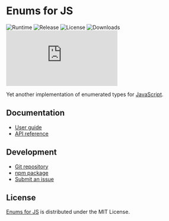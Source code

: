 # Enums for JS
![Runtime](https://badgen.net/npm/node/@cedx/enum) ![Release](https://badgen.net/npm/v/@cedx/enum) ![License](https://badgen.net/npm/license/@cedx/enum) ![Downloads](https://badgen.net/npm/dt/@cedx/enum) ![Coverage](https://badgen.net/coveralls/c/github/cedx/enum.js)

Yet another implementation of enumerated types for [JavaScript](https://developer.mozilla.org/en-US/docs/Web/JavaScript).

## Documentation
- [User guide](https://github.com/cedx/enum.js/wiki)
- [API reference](https://cedx.github.io/enum.js)

## Development
- [Git repository](https://github.com/cedx/enum.js)
- [npm package](https://www.npmjs.com/package/@cedx/enum)
- [Submit an issue](https://github.com/cedx/enum.js/issues)

## License
[Enums for JS](https://github.com/cedx/enum.js) is distributed under the MIT License.
